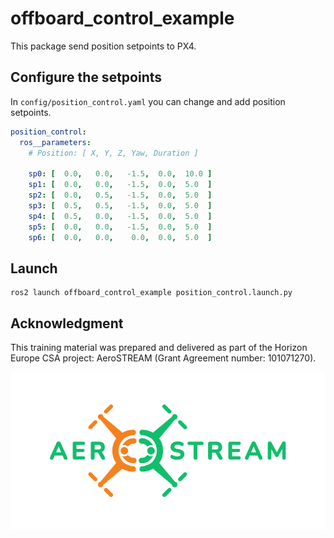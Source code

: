 # offboard_control_example

This package send position setpoints to PX4.

## Configure the setpoints

In `config/position_control.yaml`  you can change and add position setpoints.

```yaml
position_control:
  ros__parameters:
    # Position: [ X, Y, Z, Yaw, Duration ]

    sp0: [  0.0,   0.0,   -1.5,  0.0,  10.0 ]
    sp1: [  0.0,   0.0,   -1.5,  0.0,  5.0  ]
    sp2: [  0.0,   0.5,   -1.5,  0.0,  5.0  ]
    sp3: [  0.5,   0.5,   -1.5,  0.0,  5.0  ]
    sp4: [  0.5,   0.0,   -1.5,  0.0,  5.0  ]
    sp5: [  0.0,   0.0,   -1.5,  0.0,  5.0  ]
    sp6: [  0.0,   0.0,    0.0,  0.0,  5.0  ]
```

## Launch 

```shell
ros2 launch offboard_control_example position_control.launch.py
```

## Acknowledgment

This training material was prepared and delivered as part of the Horizon Europe CSA project: AeroSTREAM (Grant Agreement number: 101071270).

<p align="center">
  <img src="./docs/aerostream-logo.png" alt="aerostream-logo"/>
</p>